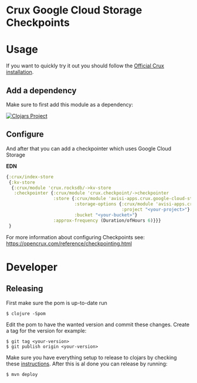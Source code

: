 # Crux Google Cloud Storage Checkpoints

# Usage
If you want to quickly try it out you should follow the [Official Crux installation](https://opencrux.com/reference/).

## Add a dependency

Make sure to first add this module as a dependency:

[![Clojars Project](https://img.shields.io/clojars/v/avisi-apps/crux-google-cloud-storage.svg)](https://clojars.org/avisi-apps/crux-google-cloud-storage)


## Configure
And after that you can add a checkpointer which uses Google Cloud Storage

**EDN**
```clojure
{:crux/index-store
 {:kv-store
  {:crux/module 'crux.rocksdb/->kv-store
   :checkpointer {:crux/module 'crux.checkpoint/->checkpointer
                  :store {:crux/module 'avisi-apps.crux.google-cloud-storage.checkpoint/->cp-store
                          :storage-options {:crux/module 'avisi-apps.crux.google-cloud-storage.checkpoint/->storage-options
                                            :project "<your-project>"}
                          :bucket "<your-bucket>"}
                  :approx-frequency (Duration/ofHours 6)}}}
 }
```

For more information about configuring Checkpoints see: https://opencrux.com/reference/checkpointing.html

# Developer

## Releasing

First make sure the pom is up-to-date run
```
$ clojure -Spom
```

Edit the pom to have the wanted version and commit these changes.
Create a tag for the version for example:

```
$ git tag <your-version>
$ git publish origin <your-version>
```

Make sure you have everything setup to release to clojars by checking these [instructions](https://github.com/clojars/clojars-web/wiki/Pushing#maven).
After this is al done you can release by running:

```
$ mvn deploy
```

